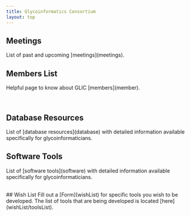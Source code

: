 ```yaml
---
title: Glycoinformatics Consortium
layout: top
---
```



<div section="Meetings" background="blue">
<h2>Meetings</h2>  
<p>List of past and upcoming [meetings](meetings).</p>
  
  <h2>Members List</h2>  
  <p>Helpful page to know about GLIC [members](member).</p>
</div>

<br>


<div section="Database" background="light-green">
<h2>Database Resources</h2>
<p>List of [database resources](database) with detailed information available specifically for glycoinformaticians.</p>
  
 <h2>Software Tools</h2>
<p>List of [software tools](software) with detailed information available specifically for glycoinformaticians.</p>
</div>

<br>


<div section="Wishlist" background="light-orange">
## Wish List  
Fill out a [Form](wishList) for specific tools you wish to be developed.  
The list of tools that are being developed is located [here](wishList/toolsList).
<div>
